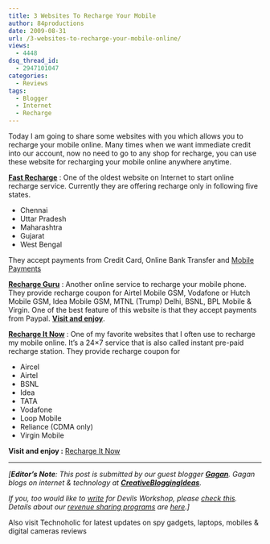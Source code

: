 ```yaml
---
title: 3 Websites To Recharge Your Mobile
author: 84productions
date: 2009-08-31
url: /3-websites-to-recharge-your-mobile-online/
views:
  - 4448
dsq_thread_id:
  - 2947101047
categories:
  - Reviews
tags:
  - Blogger
  - Internet
  - Recharge
---
```

Today I am going to share some websites with you which allows you to recharge your mobile online. Many times when we want immediate credit into our account, now no need to go to any shop for recharge, you can use these website for recharging your mobile online anywhere anytime.

**<a href="http://www.fastrecharge.com" onclick="_gaq.push(['_trackEvent', 'outbound-article', 'http://www.fastrecharge.com', 'Fast Recharge']);" >Fast Recharge</a>** : One of the oldest website on Internet to start online recharge service. Currently they are offering recharge only in following five states.

  * Chennai
  * Uttar Pradesh
  * Maharashtra
  * Gujarat
  * West Bengal

They accept payments from Credit Card, Online Bank Transfer and <a href="http://www.paymate.co.in/" onclick="_gaq.push(['_trackEvent', 'outbound-article', 'http://www.paymate.co.in/', ' Mobile Payments']);" > Mobile Payments</a>

**<a href="http://rechargeguru.com" onclick="_gaq.push(['_trackEvent', 'outbound-article', 'http://rechargeguru.com', 'Recharge Guru']);" >Recharge Guru</a>** : Another online service to recharge your mobile phone. They provide recharge coupon for Airtel Mobile GSM, Vodafone or Hutch Mobile GSM, Idea Mobile GSM, MTNL (Trump) Delhi, BSNL, BPL Mobile & Virgin. One of the best feature of this website is that they accept payments from Paypal. **<a href="http://rechargeguru.com" onclick="_gaq.push(['_trackEvent', 'outbound-article', 'http://rechargeguru.com', 'Visit and enjoy']);" >Visit and enjoy</a>**.

**<a href="http://www.rechargeitnow.com" onclick="_gaq.push(['_trackEvent', 'outbound-article', 'http://www.rechargeitnow.com', 'Recharge It Now']);" >Recharge It Now</a>** : One of my favorite websites that I often use to recharge my mobile online. It&#8217;s a 24&#215;7 service that is also called instant pre-paid recharge station. They provide recharge coupon for

  * Aircel
  * Airtel
  * BSNL
  * Idea
  * TATA
  * Vodafone
  * Loop Mobile
  * Reliance (CDMA only)
  * Virgin Mobile

**Visit and enjoy :** <a href="http://www.rechargeitnow.com" onclick="_gaq.push(['_trackEvent', 'outbound-article', 'http://www.rechargeitnow.com', 'Recharge It Now']);" >Recharge It Now</a>

* * *

*[**Editor&#8217;s Note**: This post is submitted by our guest blogger **<a href="http://www.creativebloggingideas.com/" onclick="_gaq.push(['_trackEvent', 'outbound-article', 'http://www.creativebloggingideas.com/', 'Gagan']);" >Gagan</a>**. Gagan blogs on internet & technology at **<a href="http://www.creativebloggingideas.com/" onclick="_gaq.push(['_trackEvent', 'outbound-article', 'http://www.creativebloggingideas.com/', 'CreativeBloggingIdeas']);" >CreativeBloggingIdeas</a>**.*</p> 

*If you, too would like to [write][1] for Devils Workshop, please [check this][1]. Details about our [revenue sharing programs][1] are [here][1].]*

Also visit Technoholic for latest updates on spy gadgets, laptops, mobiles & digital cameras reviews

 [1]: http://devilsworkshop.org/join-dw/
